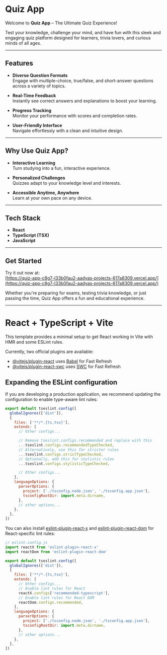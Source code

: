 # Quiz App

Welcome to **Quiz App** – The Ultimate Quiz Experience!

Test your knowledge, challenge your mind, and have fun with this sleek and engaging quiz platform designed for learners, trivia lovers, and curious minds of all ages.

---

## Features

- **Diverse Question Formats**  
  Engage with multiple-choice, true/false, and short-answer questions across a variety of topics.

- **Real-Time Feedback**  
  Instantly see correct answers and explanations to boost your learning.

- **Progress Tracking**  
  Monitor your performance with scores and completion rates.

- **User-Friendly Interface**  
  Navigate effortlessly with a clean and intuitive design.

---

## Why Use Quiz App?

- **Interactive Learning**  
  Turn studying into a fun, interactive experience.

- **Personalized Challenges**  
  Quizzes adapt to your knowledge level and interests.

- **Accessible Anytime, Anywhere**  
  Learn at your own pace on any device.

---

## Tech Stack

- **React**  
- **TypeScript (TSX)**  
- **JavaScript**

---

## Get Started

Try it out now at:  
[https://quiz-app-c8g7-l33b0fau2-aadyas-projects-617a8309.vercel.app/](https://quiz-app-c8g7-l33b0fau2-aadyas-projects-617a8309.vercel.app/)

Whether you're preparing for exams, testing trivia knowledge, or just passing the time, Quiz App offers a fun and educational experience.


---

# React + TypeScript + Vite

This template provides a minimal setup to get React working in Vite with HMR and some ESLint rules.

Currently, two official plugins are available:

- [@vitejs/plugin-react](https://github.com/vitejs/vite-plugin-react/blob/main/packages/plugin-react) uses [Babel](https://babeljs.io/) for Fast Refresh
- [@vitejs/plugin-react-swc](https://github.com/vitejs/vite-plugin-react/blob/main/packages/plugin-react-swc) uses [SWC](https://swc.rs/) for Fast Refresh

## Expanding the ESLint configuration

If you are developing a production application, we recommend updating the configuration to enable type-aware lint rules:

```js
export default tseslint.config([
  globalIgnores(['dist']),
  {
    files: ['**/*.{ts,tsx}'],
    extends: [
      // Other configs...

      // Remove tseslint.configs.recommended and replace with this
      ...tseslint.configs.recommendedTypeChecked,
      // Alternatively, use this for stricter rules
      ...tseslint.configs.strictTypeChecked,
      // Optionally, add this for stylistic rules
      ...tseslint.configs.stylisticTypeChecked,

      // Other configs...
    ],
    languageOptions: {
      parserOptions: {
        project: ['./tsconfig.node.json', './tsconfig.app.json'],
        tsconfigRootDir: import.meta.dirname,
      },
      // other options...
    },
  },
])
```

You can also install [eslint-plugin-react-x](https://github.com/Rel1cx/eslint-react/tree/main/packages/plugins/eslint-plugin-react-x) and [eslint-plugin-react-dom](https://github.com/Rel1cx/eslint-react/tree/main/packages/plugins/eslint-plugin-react-dom) for React-specific lint rules:

```js
// eslint.config.js
import reactX from 'eslint-plugin-react-x'
import reactDom from 'eslint-plugin-react-dom'

export default tseslint.config([
  globalIgnores(['dist']),
  {
    files: ['**/*.{ts,tsx}'],
    extends: [
      // Other configs...
      // Enable lint rules for React
      reactX.configs['recommended-typescript'],
      // Enable lint rules for React DOM
      reactDom.configs.recommended,
    ],
    languageOptions: {
      parserOptions: {
        project: ['./tsconfig.node.json', './tsconfig.app.json'],
        tsconfigRootDir: import.meta.dirname,
      },
      // other options...
    },
  },
])
```
